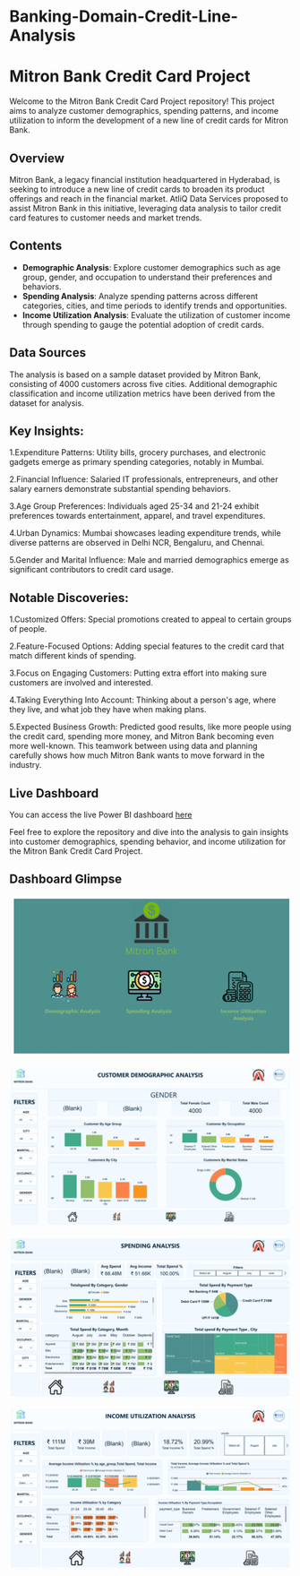 # Banking-Domain-Credit-Line-Analysis

# Mitron Bank Credit Card Project

Welcome to the Mitron Bank Credit Card Project repository! This project aims to analyze customer demographics, spending patterns, and income utilization to inform the development of a new line of credit cards for Mitron Bank.

## Overview

Mitron Bank, a legacy financial institution headquartered in Hyderabad, is seeking to introduce a new line of credit cards to broaden its product offerings and reach in the financial market. AtliQ Data Services proposed to assist Mitron Bank in this initiative, leveraging data analysis to tailor credit card features to customer needs and market trends.

## Contents

- **Demographic Analysis**: Explore customer demographics such as age group, gender, and occupation to understand their preferences and behaviors.
- **Spending Analysis**: Analyze spending patterns across different categories, cities, and time periods to identify trends and opportunities.
- **Income Utilization Analysis**: Evaluate the utilization of customer income through spending to gauge the potential adoption of credit cards.

## Data Sources

The analysis is based on a sample dataset provided by Mitron Bank, consisting of 4000 customers across five cities. Additional demographic classification and income utilization metrics have been derived from the dataset for analysis.

## Key Insights:

1.Expenditure Patterns: Utility bills, grocery purchases, and electronic gadgets emerge as primary spending categories, notably in Mumbai.

2.Financial Influence: Salaried IT professionals, entrepreneurs, and other salary earners demonstrate substantial spending behaviors.

3.Age Group Preferences: Individuals aged 25-34 and 21-24 exhibit preferences towards entertainment, apparel, and travel expenditures.

4.Urban Dynamics: Mumbai showcases leading expenditure trends, while diverse patterns are observed in Delhi NCR, Bengaluru, and Chennai.

5.Gender and Marital Influence: Male and married demographics emerge as significant contributors to credit card usage.

## Notable Discoveries:

1.Customized Offers: Special promotions created to appeal to certain groups of people.

2.Feature-Focused Options: Adding special features to the credit card that match different kinds of spending.

3.Focus on Engaging Customers: Putting extra effort into making sure customers are involved and interested.

4.Taking Everything Into Account: Thinking about a person's age, where they live, and what job they have when making plans.

5.Expected Business Growth: Predicted good results, like more people using the credit card, spending more money, and Mitron Bank becoming even more well-known. This teamwork between using data and planning carefully shows how much Mitron Bank wants to move forward in the industry.

## Live Dashboard

You can access the live Power BI dashboard [here](https://app.powerbi.com/reportEmbed?reportId=d0d1357b-cbdc-48a8-a347-00020fd72b06&autoAuth=true&ctid=845a3ea8-fd95-4405-a673-71f79900b938)

Feel free to explore the repository and dive into the analysis to gain insights into customer demographics, spending behavior, and income utilization for the Mitron Bank Credit Card Project.

## Dashboard Glimpse

![sc](https://github.com/ramyakrj5/Banking-Domain-Credit-Line-Analysis/blob/main/Resume%208%20Portfolio%20Challenge-images-0.jpg)

![sc](https://github.com/ramyakrj5/Banking-Domain-Credit-Line-Analysis/blob/main/Resume%208%20Portfolio%20Challenge-images-1.jpg)

![sc](https://github.com/ramyakrj5/Banking-Domain-Credit-Line-Analysis/blob/main/Resume%208%20Portfolio%20Challenge-images-2.jpg)

![sc](https://github.com/ramyakrj5/Banking-Domain-Credit-Line-Analysis/blob/main/Resume%208%20Portfolio%20Challenge-images-3.jpg)
